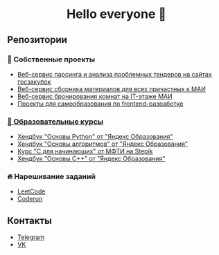 <h1 align="center">Hello everyone 👋</h1>
<section>
  <h2>Репозитории</h2>
  <article>
    <h3>🧸 Собственные проекты</h3>
    <ul>
      <li><a href="https://github.com/the-tender-team/tender-parsing">Веб-сервис парсинга и анализа проблемных тендеров на сайтах госзакупок</a></li>
      <li><a href="https://github.com/iannsgirdye/mai_library">Веб-сервис сборника материалов для всех причастных к МАИ</a></li>
      <li><a href="https://github.com/iannsgirdye/mai_booking-auditoriums">Веб-сервис бронирования комнат на IT-этаже МАИ</a>
      <li><a href="https://github.com/iannsgirdye/frontend">Проекты для самообразования по frontend-разработке</li>
    </ul>
  </article>
  <article>
    <h3>📖 Образовательные курсы</h3>
    <ul>
      <li><a href="https://github.com/iannsgirdye/yandex_python">Хендбук "Основы Python" от "Яндекс Образования"</a></li>
      <li><a href="https://github.com/iannsgirdye/yandex_algorithms">Хендбук "Основы алгоритмов" от "Яндекс Образования"</a></li>
      <li><a href="https://github.com/iannsgirdye/stepik_mfti-c">Курс "C для начинающих" от МФТИ на Stepik</a></li>
      <li><a href="https://github.com/iannsgirdye/yandex_cpp">Хендбук "Основы C++" от "Яндекс Образования"</a></li>
    </ul>
  </article>
  <article>
    <h3>🔥 Нарешивание заданий</h3>
    <ul>
      <li><a href="https://github.com/iannsgirdye/leetcode">LeetCode</a></li>
      <li><a href="https://github.com/iannsgirdye/yandex_coderun">Coderun</a></li>
    </ul>
  </article>
</section>
<section>
  <h2>Контакты</h2>
  <ul>
    <li><a href="https://t.me/iannsgirdye">Telegram</a></li>
    <li><a href="https://vk.com/iannsgirdye">VK</a></li>
  </ul>
</section>


<!--
**iannsgirdye/iannsgirdye** is a ✨ _special_ ✨ repository because its `README.md` (this file) appears on your GitHub profile.

Here are some ideas to get you started:

- 🔭 I’m currently working on ...
- 🌱 I’m currently learning ...
- 👯 I’m looking to collaborate on ...
- 🤔 I’m looking for help with ...
- 💬 Ask me about ...
- 📫 How to reach me: ...
- 😄 Pronouns: ...
- ⚡ Fun fact: ...
-->
